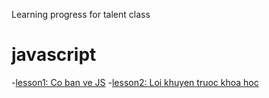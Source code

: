 Learning progress for talent class
# javascript
-[lesson1: Co ban ve JS](javascript-lesson-1.md)
-[lesson2: Loi khuyen truoc khoa hoc](javascript-leson2.md)
